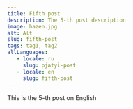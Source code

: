 ```yaml
---
title: Fifth post
description: The 5-th post description
image: hazen.jpg
alt: Alt
slug: fifth-post
tags: tag1, tag2
allLanguages:
   - locale: ru
     slug: pjatyi-post
   - locale: en
     slug: fifth-post
---
```

This is the 5-th post on English